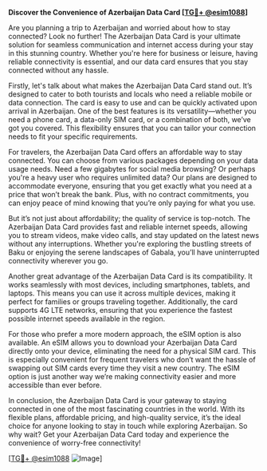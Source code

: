 **Discover the Convenience of Azerbaijan Data Card [[TG💪+ @esim1088](https://t.me/s/esim1088)]**

Are you planning a trip to Azerbaijan and worried about how to stay connected? Look no further! The Azerbaijan Data Card is your ultimate solution for seamless communication and internet access during your stay in this stunning country. Whether you're here for business or leisure, having reliable connectivity is essential, and our data card ensures that you stay connected without any hassle.

Firstly, let's talk about what makes the Azerbaijan Data Card stand out. It’s designed to cater to both tourists and locals who need a reliable mobile or data connection. The card is easy to use and can be quickly activated upon arrival in Azerbaijan. One of the best features is its versatility—whether you need a phone card, a data-only SIM card, or a combination of both, we’ve got you covered. This flexibility ensures that you can tailor your connection needs to fit your specific requirements.

For travelers, the Azerbaijan Data Card offers an affordable way to stay connected. You can choose from various packages depending on your data usage needs. Need a few gigabytes for social media browsing? Or perhaps you're a heavy user who requires unlimited data? Our plans are designed to accommodate everyone, ensuring that you get exactly what you need at a price that won’t break the bank. Plus, with no contract commitments, you can enjoy peace of mind knowing that you’re only paying for what you use.

But it’s not just about affordability; the quality of service is top-notch. The Azerbaijan Data Card provides fast and reliable internet speeds, allowing you to stream videos, make video calls, and stay updated on the latest news without any interruptions. Whether you're exploring the bustling streets of Baku or enjoying the serene landscapes of Gabala, you’ll have uninterrupted connectivity wherever you go.

Another great advantage of the Azerbaijan Data Card is its compatibility. It works seamlessly with most devices, including smartphones, tablets, and laptops. This means you can use it across multiple devices, making it perfect for families or groups traveling together. Additionally, the card supports 4G LTE networks, ensuring that you experience the fastest possible internet speeds available in the region.

For those who prefer a more modern approach, the eSIM option is also available. An eSIM allows you to download your Azerbaijan Data Card directly onto your device, eliminating the need for a physical SIM card. This is especially convenient for frequent travelers who don’t want the hassle of swapping out SIM cards every time they visit a new country. The eSIM option is just another way we’re making connectivity easier and more accessible than ever before.

In conclusion, the Azerbaijan Data Card is your gateway to staying connected in one of the most fascinating countries in the world. With its flexible plans, affordable pricing, and high-quality service, it’s the ideal choice for anyone looking to stay in touch while exploring Azerbaijan. So why wait? Get your Azerbaijan Data Card today and experience the convenience of worry-free connectivity!

[[TG💪+ @esim1088](https://t.me/s/esim1088) ![Image](https://i.postimg.cc/Y0z9fWf4/image.png)]